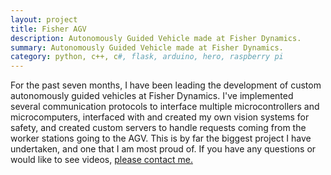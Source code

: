 ```yaml
---
layout: project
title: Fisher AGV
description: Autonomously Guided Vehicle made at Fisher Dynamics.
summary: Autonomously Guided Vehicle made at Fisher Dynamics.
category: python, c++, c#, flask, arduino, hero, raspberry pi
---
```



For the past seven months, I have been leading the development of custom autonomously guided
vehicles at Fisher Dynamics.  I've implemented several communication protocols to interface
multiple microcontrollers and microcomputers, interfaced with and created my own vision
 systems for safety, and created custom servers to handle requests coming from the
 worker stations going to the AGV.  This is by far the biggest project I have undertaken,
 and one that I am most proud of.  If you have any questions or would like to see videos,
 <a href="mailto:contact@cmaks.dev">please contact me.</a>


